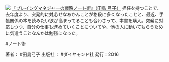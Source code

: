[![](https://images-fe.ssl-images-amazon.com/images/I/51INUnywWML._SL160_.jpg)](http://www.amazon.co.jp/exec/obidos/ASIN/B01M0ZSE3S/choiyaki81-22/ref=nosim)
[『プレイングマネジャーの戦略ノート術』（田島 弓子）](http://www.amazon.co.jp/exec/obidos/ASIN/B01M0ZSE3S/choiyaki81-22/ref=nosim)
担任を持つことで、去年度より、突発的に対応せなあかんことが格段に多くなったことと、最近、手帳関係の本を読みたい欲が高まってることも合わさって、本書を購入。突発に対応しつつ、自分の仕事も進めていくことについてや、他の人に動いてもらうために気遣うことなんかは勉強になった。

#ノート術 

著者： #田島弓子
出版社： #ダイヤモンド社
発行：2016